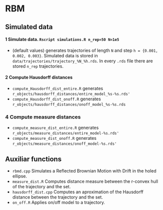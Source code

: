 # RBM

## Simulated data

#### 1 Simulate data.  `Rscript simulations.R n_rep=50 N=1e5`
* (default values) generates trajectories of length `N` and step `h = {0.001, 0.002, 0.003}`. Simulated data is stored in `data/trajectories/trajectory_%N_%h.rds`. In every `.rds` file there are stored `n_rep` trajectories.

#### 2 Compute Hausdorff distances
* `compute_Hausdorff_dist_entire.R` generates `r_objects/hausdorff_distances/entire_model_%s-%s.rds'`
* `compute_Hausdorff_dist_onoff.R` generates `r_objects/hausdorff_distances/onoff_model_%s-%s.rds`

### 4 Compute measure distances

* `compute_measure_dist_entire.R` generates `r_objects/measure_distances/entire_model-%s.rds'`
* `compute_measure_dist_onoff.R` generates `r_objects/measure_distances/onoff_model-%s.rds'`


## Auxiliar functions

* `rbmd.cpp` Simulates a Reflected Brownian Motion with Drift in the holed ellipse.
* `measure_dist.R` Computes distance measure between the r-convex hull of the trajectory and the set.
* `hausdorff_dist.cpp` Computes an aproximation of the Hausdorff distance between the trajectory and the set.
* `on_off.R` Applies on/off model to a trajectory.
